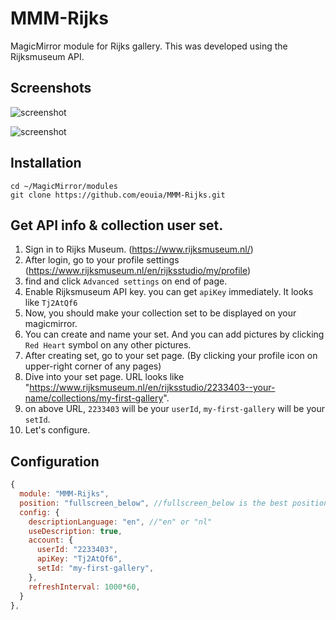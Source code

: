 # MMM-Rijks
MagicMirror module for Rijks gallery. This was developed using the Rijksmuseum API.

## Screenshots
![screenshot](https://github.com/eouia/MMM-Rijks/blob/master/scr1.png?raw=true)

![screenshot](https://github.com/eouia/MMM-Rijks/blob/master/scr2.png?raw=true)


## Installation
```shell
cd ~/MagicMirror/modules
git clone https://github.com/eouia/MMM-Rijks.git
```

## Get API info & collection user set.
1. Sign in to Rijks Museum. (https://www.rijksmuseum.nl/)
2. After login, go to your profile settings (https://www.rijksmuseum.nl/en/rijksstudio/my/profile)
3. find and click `Advanced settings` on end of page.
4. Enable Rijksmuseum API key. you can get `apiKey` immediately. It looks like `Tj2AtQf6`
5. Now, you should make your collection set to be displayed on your magicmirror.
6. You can create and name your set. And you can add pictures by clicking `Red Heart` symbol on any other pictures.
7. After creating set, go to your set page. (By clicking your profile icon on upper-right corner of any pages)
8. Dive into your set page. URL looks like "https://www.rijksmuseum.nl/en/rijksstudio/2233403--your-name/collections/my-first-gallery".
9. on above URL, `2233403` will be your `userId`, `my-first-gallery` will be your `setId`.
10. Let's configure.

## Configuration
```javascript
{
  module: "MMM-Rijks",
  position: "fullscreen_below", //fullscreen_below is the best position.
  config: {
    descriptionLanguage: "en", //"en" or "nl"
    useDescription: true,
    account: {
      userId: "2233403",
      apiKey: "Tj2AtQf6",
      setId: "my-first-gallery",
    },
    refreshInterval: 1000*60,
  }
},
```
